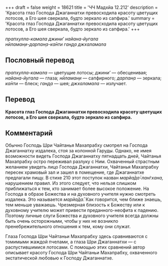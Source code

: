 +++
draft = false
weight = 18621
title = 'ЧЧ Мадхйа 12.212'
description = 'Красота глаз Господа Джаганнатхи превосходила красоту цветущих лотосов, а Его шея сверкала, будто зеркало из сапфира.'
summary = 'Красота глаз Господа Джаганнатхи превосходила красоту цветущих лотосов, а Его шея сверкала, будто зеркало из сапфира.'
+++

_прапхулла-камала джини’ найана-йугала  
нӣламан̣и-дарпан̣а-ка̄нти ган̣д̣а джхаламала_

## Пословный перевод

_прапхулла_\-_камала_ — цветущие лотосы; _джини’_ — обесценивая; _найана_\-_йугала_ — глаза; _нӣламан̣и_ — сапфирного; _дарпан̣а_ — зеркала; _ка̄нти_ — блеск; _ган̣д̣а_ — шея; _джхаламала_ — излучает.

## Перевод

**Красота глаз Господа Джаганнатхи превосходила красоту цветущих лотосов, а Его шея сверкала, будто зеркало из сапфира.**

## Комментарий

Обычно Господь Шри Чайтанья Махапрабху смотрел на Господа Джаганнатху издалека, стоя за колонной Гаруды. Однако, не имея возможности видеть Господа Джаганнатху пятнадцать дней, Чайтанья Махапрабху остро переживал разлуку с Ним. Охваченный страстным желанием увидеть лицо Господа Джаганнатхи, Чайтанья Махапрабху пересек храмовый зал и зашел в помещение, где Джаганнатхе предлагали пищу. В стихе 210 этот поступок назван _марйа̄да̄-лан̇гхана,_ нарушением правил. Из этого следует, что нельзя слишком приближаться к тем, кто занимает более высокое положение. На Господа в образе Божества и на духовного учителя нужно смотреть издалека. Это называется _марйа̄да̄._ Как говорится, чем ближе знаешь, тем меньше уважаешь. Чрезмерная близость к Божеству или к духовному учителю может привести преданного-неофита к падению. Поэтому личные слуги Божества и духовного учителя всегда должны быть очень осторожными, чтобы у них не возникло пренебрежительного отношения к тем, кому они служат.

Глаза Господа Шри Чайтаньи Махапрабху здесь сравниваются с томимыми жаждой пчелами, а глаза Шри Джаганнатхи — с распустившимися лотосами. С помощью этих сравнений автор описывает красоту Господа Шри Чайтаньи Махапрабху, охваченного экстатической любовью к Господу Джаганнатхе.
